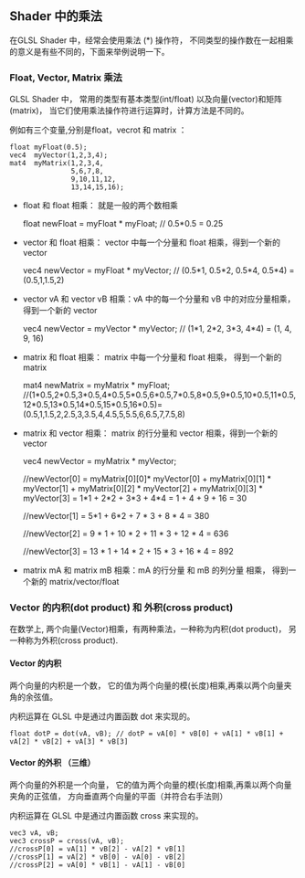 
## Shader 中的乘法

在GLSL Shader 中，经常会使用乘法 (*) 操作符， 不同类型的操作数在一起相乘的意义是有些不同的，下面来举例说明一下。

### Float, Vector, Matrix 乘法 

GLSL Shader 中， 常用的类型有基本类型(int/float) 以及向量(vector)和矩阵 (matrix)， 当它们使用乘法操作符进行运算时，计算方法是不同的。

例如有三个变量,分别是float，vecrot 和 matrix ：

    float myFloat(0.5);
    vec4  myVector(1,2,3,4);
    mat4  myMatrix(1,2,3,4,
                   5,6,7,8,
                   9,10,11,12,
                   13,14,15,16);

- float 和 float 相乘： 就是一般的两个数相乘

    float newFloat = myFloat * myFloat; // 0.5*0.5 = 0.25

- vector 和 float 相乘： vector 中每一个分量和 float 相乘，得到一个新的 vector

    vec4 newVector = myFloat * myVector; // (0.5\*1, 0.5\*2, 0.5\*4, 0.5\*4) = (0.5,1,1.5,2)

- vector vA 和 vector vB 相乘：vA 中的每一个分量和 vB 中的对应分量相乘， 得到一个新的 vector

  vec4 newVector = myVector * myVector; // (1\*1, 2\*2, 3\*3, 4\*4) = (1, 4, 9, 16)
  
- matrix 和 float 相乘： matrix 中每一个分量和 float 相乘， 得到一个新的 matrix 
    
    mat4 newMatrix = myMatrix * myFloat; //(1\*0.5,2\*0.5,3\*0.5,4\*0.5,5\*0.5,6\*0.5,7\*0.5,8\*0.5,9\*0.5,10\*0.5,11\*0.5,12\*0.5,13\*0.5,14\*0.5,15\*0.5,16\*0.5)=(0.5,1,1.5,2,2.5,3,3.5,4,4.5,5,5.5,6,6.5,7,7.5,8)
    
- matrix 和 vector 相乘： matrix 的行分量和 vector 相乘，得到一个新的 vector 

    vec4 newVector = myMatrix * myVector;
    
    //newVector[0] = myMatrix[0][0]* myVector[0] + myMatrix[0][1] * myVector[1] + myMatrix[0][2] * myVector[2] + myMatrix[0][3] * myVector[3] = 1\*1 + 2\*2 + 3\*3 + 4\*4 = 1 + 4 + 9 + 16 = 30
    
    //newVector[1] = 5\*1 + 6\*2 + 7 * 3 + 8 * 4 = 380
    
    //newVector[2] = 9 * 1 + 10 * 2 + 11 * 3 + 12 * 4 = 636
    
    //newVector[3] = 13 * 1 + 14 * 2 + 15 * 3 + 16 * 4 = 892
    
- matrix mA 和 matrix mB 相乘：mA 的行分量 和 mB 的列分量 相乘， 得到一个新的 matrix/vector/float 


### Vector 的内积(dot product) 和 外积(cross product) 

在数学上, 两个向量(Vector)相乘，有两种乘法，一种称为内积(dot product)， 另一种称为外积(cross product).

#### Vector 的内积 

两个向量的内积是一个数， 它的值为两个向量的模(长度)相乘,再乘以两个向量夹角的余弦值。

内积运算在 GLSL 中是通过内置函数 dot 来实现的。

    float dotP = dot(vA, vB); // dotP = vA[0] * vB[0] + vA[1] * vB[1] + vA[2] * vB[2] + vA[3] * vB[3] 

#### Vector 的外积 （三维） 

两个向量的外积是一个向量， 它的值为两个向量的模(长度)相乘,再乘以两个向量夹角的正弦值， 方向垂直两个向量的平面（并符合右手法则） 

内积运算在 GLSL 中是通过内置函数 cross  来实现的。

    vec3 vA, vB;
    vec3 crossP = cross(vA, vB); 
    //crossP[0] = vA[1] * vB[2] - vA[2] * vB[1]
    //crossP[1] = vA[2] * vB[0] - vA[0] - vB[2]
    //crossP[2] = vA[0] * vB[1] - vA[1] - vB[0] 

